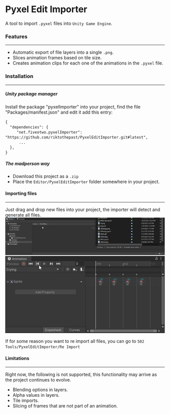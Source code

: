 # Pyxel Edit Importer

A tool to import `.pyxel` files into `Unity Game Engine`.

### Features
---
- Automatic export of file layers into a single `.png`.
- Slices animation frames based on tile size.
- Creates animation clips for each one of the animations in the `.pyxel` file.

### Installation
-----

##### Unity package manager

Install the package "pyxelImporter" into your project, find the file "Packages/manifest.json" and edit it add this entry:
```
{
  "dependencies": {
     "net.fiveotwo.pyxelImporter": "https://github.com/riktothepast/PyxelEditImporter.git#latest",
      ...
  },
}
```
##### The madperson way
- Download this project as a `.zip`
- Place the `Editor/PyxelEditImporter` folder somewhere in your project.

#### Importing files
---- 
Just drag and drop new files into your project, the importer will detect and generate all files.
![File Import](https://github.com/riktothepast/PyxelEditImporter/blob/master/README_FileImport.gif)
![Animations](https://github.com/riktothepast/PyxelEditImporter/blob/master/README_Animations.gif)

If for some reason you want to re import all files, you can go to `502 Tools/PyxelEditImporter/Re Import`


#### Limitations
----
Right now, the following is not supported, this functionality may arrive as the project continues to evolve.
- Blending options in layers.
- Alpha values in layers.
- Tile imports.
- Slicing of frames that are not part of an animation.
